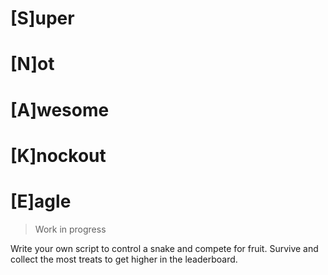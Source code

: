 # [S]uper
# [N]ot
# [A]wesome
# [K]nockout
# [E]agle

> Work in progress

Write your own script to control a snake and compete for fruit.
Survive and collect the most treats to get higher in the leaderboard.
